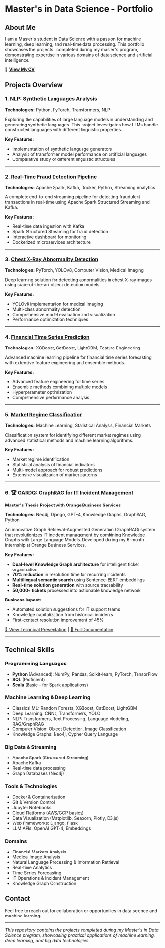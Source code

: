 # Master's in Data Science - Portfolio

## About Me

I am a Master's student in Data Science with a passion for machine learning, deep learning, and real-time data processing. This portfolio showcases the projects I completed during my master's program, demonstrating expertise in various domains of data science and artificial intelligence.

📄 **[View My CV](assets/monCV_en.pdf)**

## Projects Overview

### 1. [NLP: Synthetic Languages Analysis](01-nlp-synthetic-languages/)
**Technologies:** Python, PyTorch, Transformers, NLP

Exploring the capabilities of large language models in understanding and generating synthetic languages. This project investigates how LLMs handle constructed languages with different linguistic properties.

**Key Features:**
- Implementation of synthetic language generators
- Analysis of transformer model performance on artificial languages
- Comparative study of different linguistic structures

---

### 2. [Real-Time Fraud Detection Pipeline](02-real-time-fraud-detection/)
**Technologies:** Apache Spark, Kafka, Docker, Python, Streaming Analytics

A complete end-to-end streaming pipeline for detecting fraudulent transactions in real-time using Apache Spark Structured Streaming and Kafka.

**Key Features:**
- Real-time data ingestion with Kafka
- Spark Structured Streaming for fraud detection
- Interactive dashboard for monitoring
- Dockerized microservices architecture

---

### 3. [Chest X-Ray Abnormality Detection](03-chest-xray-detection/)
**Technologies:** PyTorch, YOLOv8, Computer Vision, Medical Imaging

Deep learning solution for detecting abnormalities in chest X-ray images using state-of-the-art object detection models.

**Key Features:**
- YOLOv8 implementation for medical imaging
- Multi-class abnormality detection
- Comprehensive model evaluation and visualization
- Performance optimization techniques

---

### 4. [Financial Time Series Prediction](04-financial-prediction/)
**Technologies:** XGBoost, CatBoost, LightGBM, Feature Engineering

Advanced machine learning pipeline for financial time series forecasting with extensive feature engineering and ensemble methods.

**Key Features:**
- Advanced feature engineering for time series
- Ensemble methods combining multiple models
- Hyperparameter optimization
- Comprehensive performance analysis

---

### 5. [Market Regime Classification](05-market-regime-classification/)
**Technologies:** Machine Learning, Statistical Analysis, Financial Markets

Classification system for identifying different market regimes using advanced statistical methods and machine learning algorithms.

**Key Features:**
- Market regime identification
- Statistical analysis of financial indicators
- Multi-model approach for robust predictions
- Extensive visualization of market patterns

---

### 6. 🏆 [GARDQ: GraphRAG for IT Incident Management](06-gardq-graphrag-system/) 
**Master's Thesis Project with Orange Business Services**

**Technologies:** Neo4j, Django, GPT-4, Knowledge Graphs, GraphRAG, Python

An innovative Graph Retrieval-Augmented Generation (GraphRAG) system that revolutionizes IT incident management by combining Knowledge Graphs with Large Language Models. Developed during my 6-month internship at Orange Business Services.

**Key Features:**
- **Dual-level Knowledge Graph architecture** for intelligent ticket organization
- **70% reduction** in resolution time for recurring incidents
- **Multilingual semantic search** using Sentence-BERT embeddings
- **Real-time solution generation** with source traceability
- **50,000+ tickets** processed into actionable knowledge network

**Business Impact:**
- Automated solution suggestions for IT support teams
- Knowledge capitalization from historical incidents
- First-contact resolution improvement of 45%

[📄 View Technical Presentation](06-gardq-graphrag-system/presentation_dev_team.tex) | [📖 Full Documentation](06-gardq-graphrag-system/README_EN.md)

---

## Technical Skills

### Programming Languages
- **Python** (Advanced): NumPy, Pandas, Scikit-learn, PyTorch, TensorFlow
- **SQL** (Proficient)
- **Scala** (Basic - for Spark applications)

### Machine Learning & Deep Learning
- Classical ML: Random Forests, XGBoost, CatBoost, LightGBM
- Deep Learning: CNNs, Transformers, YOLO
- NLP: Transformers, Text Processing, Language Modeling, RAG/GraphRAG
- Computer Vision: Object Detection, Image Classification
- Knowledge Graphs: Neo4j, Cypher Query Language

### Big Data & Streaming
- Apache Spark (Structured Streaming)
- Apache Kafka
- Real-time data processing
- Graph Databases (Neo4j)

### Tools & Technologies
- Docker & Containerization
- Git & Version Control
- Jupyter Notebooks
- Cloud Platforms (AWS/GCP basics)
- Data Visualization (Matplotlib, Seaborn, Plotly, D3.js)
- Web Frameworks: Django, Flask
- LLM APIs: OpenAI GPT-4, Embeddings

### Domains
- Financial Markets Analysis
- Medical Image Analysis
- Natural Language Processing & Information Retrieval
- Real-time Analytics
- Time Series Forecasting
- IT Operations & Incident Management
- Knowledge Graph Construction

## Contact

Feel free to reach out for collaboration or opportunities in data science and machine learning.

---

*This repository contains the projects completed during my Master's in Data Science program, showcasing practical applications of machine learning, deep learning, and big data technologies.*